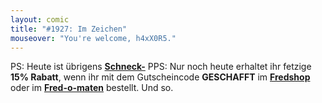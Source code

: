 ```yaml
---
layout: comic
title: "#1927: Im Zeichen"
mouseover: "You're welcome, h4xX0R5."
---
```


PS:
Heute ist übrigens <a href="http://www.fonflatter.de/kalender"><strong>Schneck-</strong></a>
PPS:
Nur noch heute erhaltet ihr fetzige <strong>15% Rabatt</strong>, wenn ihr mit dem Gutscheincode <strong>GESCHAFFT</strong> im <a href="http://fredshop.spreadshirt.net/"><strong>Fredshop</strong></a> oder im <a href="http://fred-o-mat.spreadshirt.net/"><strong>Fred-o-maten</strong></a> bestellt.
Und so.
